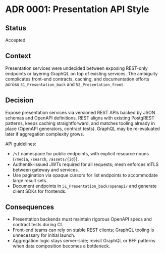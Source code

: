 # ADR 0001: Presentation API Style

## Status
Accepted

## Context
Presentation services were undecided between exposing REST-only endpoints or layering GraphQL on top of existing services. The ambiguity complicates front-end contracts, caching, and documentation efforts across `51_Presentation_back` and `52_Presentation_front`.

## Decision
Expose presentation services via versioned REST APIs backed by JSON schemas and OpenAPI definitions. REST aligns with existing PostgREST patterns, keeps caching straightforward, and matches tooling already in place (OpenAPI generators, contract tests). GraphQL may be re-evaluated later if aggregation complexity grows.

API guidelines:
- `/v1` namespace for public endpoints, with explicit resource nouns (`/media`, `/search`, `/assets/{id}`).
- Authentik-issued JWTs required for all requests; mesh enforces mTLS between gateway and services.
- Use pagination via opaque cursors for list endpoints to accommodate large result sets.
- Document endpoints in `51_Presentation_back/openapi/` and generate client SDKs for frontends.

## Consequences
- Presentation backends must maintain rigorous OpenAPI specs and contract tests during CI.
- Front-end teams can rely on stable REST clients; GraphQL tooling is unnecessary for initial launch.
- Aggregation logic stays server-side; revisit GraphQL or BFF patterns when data composition becomes a bottleneck.
